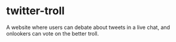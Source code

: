 # twitter-troll
A website where users can debate about tweets in a live chat, and onlookers can vote on the better troll.
